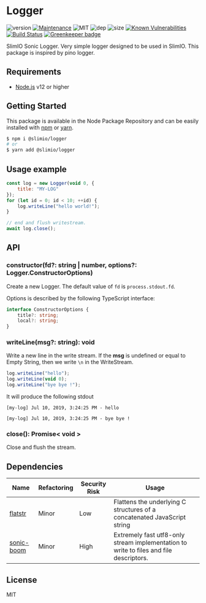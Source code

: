 # Logger
![version](https://img.shields.io/badge/dynamic/json.svg?url=https://raw.githubusercontent.com/SlimIO/logger/master/package.json&query=$.version&label=Version)
[![Maintenance](https://img.shields.io/badge/Maintained%3F-yes-green.svg)](https://github.com/SlimIO/logger/commit-activity)
![MIT](https://img.shields.io/github/license/mashape/apistatus.svg)
![dep](https://img.shields.io/david/SlimIO/logger)
![size](https://img.shields.io/github/languages/code-size/SlimIO/logger)
[![Known Vulnerabilities](https://snyk.io//test/github/SlimIO/logger/badge.svg?targetFile=package.json)](https://snyk.io//test/github/SlimIO/logger?targetFile=package.json)
[![Build Status](https://travis-ci.com/SlimIO/logger.svg?branch=master)](https://travis-ci.com/SlimIO/logger)
[![Greenkeeper badge](https://badges.greenkeeper.io/SlimIO/logger.svg)](https://greenkeeper.io/)

SlimIO Sonic Logger. Very simple logger designed to be used in SlimIO. This package is inspired by pino logger.

## Requirements
- [Node.js](https://nodejs.org/en/) v12 or higher

## Getting Started

This package is available in the Node Package Repository and can be easily installed with [npm](https://docs.npmjs.com/getting-started/what-is-npm) or [yarn](https://yarnpkg.com).

```bash
$ npm i @slimio/logger
# or
$ yarn add @slimio/logger
```

## Usage example
```js
const log = new Logger(void 0, {
    title: "MY-LOG"
});
for (let id = 0; id < 10; ++id) {
    log.writeLine("hello world!");
}

// end and flush writestream.
await log.close();
```

## API

### constructor(fd?: string | number, options?: Logger.ConstructorOptions)
Create a new Logger. The default value of `fd` is `process.stdout.fd`.

Options is described by the following TypeScript interface:
```ts
interface ConstructorOptions {
    title?: string;
    local?: string;
}
```

### writeLine(msg?: string): void
Write a new line in the write stream. If the **msg** is undefined or equal to Empty String, then we write `\n` in the WriteStream.

```js
log.writeLine("hello");
log.writeLine(void 0);
log.writeLine("bye bye !");
```

It will produce the following stdout
```
[my-log] Jul 10, 2019, 3:24:25 PM - hello

[my-log] Jul 10, 2019, 3:24:25 PM - bye bye !
```

### close(): Promise< void >
Close and flush the stream.

## Dependencies

|Name|Refactoring|Security Risk|Usage|
|---|---|---|---|
|[flatstr](https://github.com/davidmarkclements/flatstr#readme)|Minor|Low|Flattens the underlying C structures of a concatenated JavaScript string|
|[sonic-boom](https://github.com/mcollina/sonic-boom#readme)|Minor|High|Extremely fast utf8-only stream implementation to write to files and file descriptors.|

## License
MIT
